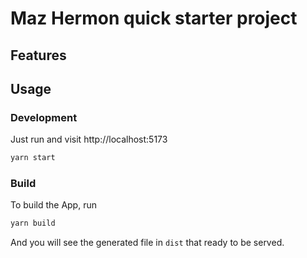 # Maz Hermon quick starter project

## Features

## Usage

### Development

Just run and visit http://localhost:5173

```bash
yarn start
```

### Build

To build the App, run

```bash
yarn build
```

And you will see the generated file in `dist` that ready to be served.
